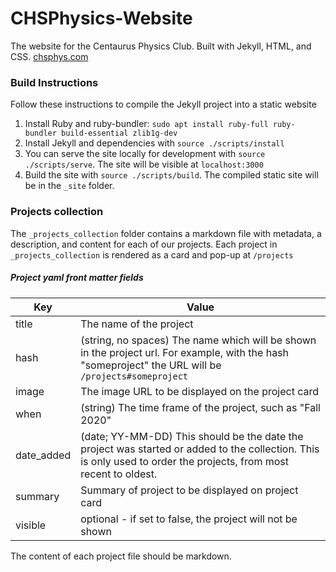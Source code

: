 # CHSPhysics-Website

The website for the Centaurus Physics Club. Built with Jekyll, HTML, and CSS. [chsphys.com](https://chsphys.com/)

### Build Instructions

Follow these instructions to compile the Jekyll project into a static website

1. Install Ruby and ruby-bundler: `sudo apt install ruby-full ruby-bundler build-essential zlib1g-dev`
2. Install Jekyll and dependencies with `source ./scripts/install`
3. You can serve the site locally for development with `source ./scripts/serve`. The site will be visible at `localhost:3000`
3. Build the site with `source ./scripts/build`. The compiled static site will be in the `_site` folder.

### Projects collection

The `_projects_collection` folder contains a markdown file with metadata, a description, and content for each of our projects. Each project in `_projects_collection` is rendered as a card and pop-up at `/projects`

##### Project yaml front matter fields

| Key | Value |
|------|---------|
| title | The name of the project|
| hash | (string, no spaces) The name which will be shown in the project url. For example, with the hash "someproject" the URL will be `/projects#someproject` |
| image | The image URL to be displayed on the project card |
| when | (string) The time frame of the project, such as "Fall 2020"|
| date_added | (date; YY-MM-DD) This should be the date the project was started or added to the collection. This is only used to order the projects, from most recent to oldest. |
| summary | Summary of project to be displayed on project card |
| visible | optional - if  set to false, the project will not be shown |

The content of each project file should be markdown.

